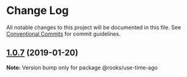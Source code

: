 # Change Log

All notable changes to this project will be documented in this file.
See [Conventional Commits](https://conventionalcommits.org) for commit guidelines.

## [1.0.7](https://github.com/imbhargav5/rooks/compare/@rooks/use-time-ago@1.0.6...@rooks/use-time-ago@1.0.7) (2019-01-20)

**Note:** Version bump only for package @rooks/use-time-ago
